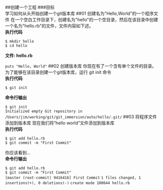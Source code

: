 ##创建一个工程
###目标  
学习如何从头开始创建一个git版本库
##01 创建名为"Hello,World"的一个程序文件
在一个空白工作目录下，创建名为"hello"的一个空目录，然后在该目录中创建一个名为"hello.rb"的文件，文件内容如下述。  
**执行代码**  

`$ mkdir hello`  
`$ cd hello`  

**文件: hello.rb**  

`puts "Hello, World"`
##02 创建版本库
你现在有了一个含有单个文件的目录。为了能够在该目录创建一个git版本库，运行 git init 命令  
**执行代码**  

`$ git init`  

**命令行输出**  

`$ git init`  
`Initialized empty Git repository in /Users/jim/working/git/git_immersion/auto/hello/.git/`
##03 将程序文件添加到版本库
现在我们将“hello world”文件添加到版本库  
**执行代码**  

`$ git add hello.rb`  
`$ git commit -m "First Commit"`  

你应该看到...  
**命令行输出**  

`$ git add hello.rb`  
`$ git commit -m "First Commit"`  
`[master (root-commit) 9416416] First Commit`
`1 files changed, 1 insertions(+), 0 deletions(-)`
`create mode 100644 hello.rb`
